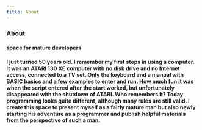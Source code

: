 ```yaml
---
title: About
---
```


<div class="text-center">
  <!-- You can use Vue components inside markdown -->
  <carbon-dicom-overlay class="text-orange-600 text-4xl -mb-6 m-auto" />
  <h3>About</h3>
  <h4>space for mature developers</h4>
  <h4 class="opacity-75 m-6">I just turned 50 years old. I remember my first steps in using a computer. It was an ATARI 130 XE computer with no disk drive and no Internet access, connected to a TV set. Only the keyboard and a manual with BASIC basics and a few examples to enter and run. How much fun it was when the script entered after the start worked, but unfortunately disappeared with the shutdown of ATARI. Who remembers it? Today programming looks quite different, although many rules are still valid. I create this space to present myself as a fairly mature man but also newly starting his adventure as a programmer and publish helpful materials from the perspective of such a man.</h4>


</div>



